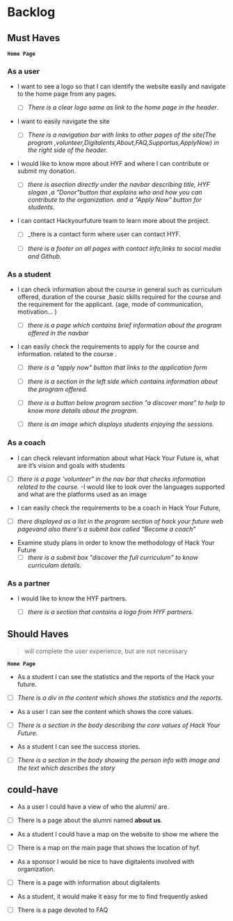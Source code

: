 # Backlog

## Must Haves

<!----Introduction to the course and what HYF offers--->

**`Home Page`**

### As a user

- I want to see a logo so that I can identify the website easily and navigate to
  the home page from any pages.

  - [ ] _There is a clear logo same as link to the home page in the header_.

- I want to easily navigate the site

  - [ ] _There is a navigation bar with links to other pages of the site(The
        program ,volunteer,Digitalents,About,FAQ,Supportus,ApplyNow) in the
        right side of the header._

- I would like to know more about HYF and where I can contribute or submit my
  donation.

  - [ ] _there is asection directly under the navbar describing title, HYF
        slogan ,a "Donor"button that explains who and how you can contribute to
        the organization. and a "Apply Now" button for students._

- I can contact Hackyourfuture team to learn more about the project.

  - [ ] \_there is a contact form where user can contact HYF.

  - [ ] _there is a footer on all pages with contact info,links to social media
        and Github._

<!---- Nav bar in the home page of HYF
- There is a nav bar that lets me check other information related to the
course-->
<!--a list of requirements displayed, and apply now submit box-->

### As a student

- I can check information about the course in general such as curriculum
  offered, duration of the course ,basic skills required for the course and the
  requirement for the applicant. (age, mode of communication, motivation... )

  - [ ] _there is a page which contains brief information about the program
        offered in the navbar_

- I can easily check the requirements to apply for the course and information.
  related to the course .

  - [ ] _there is a "apply now" button that links to the application form_
  <!--information related to the course displayed in the program section--->
  - [ ] _there is a section in the left side which contains information about
        the program offered._

  - [ ] _there is a button below program section "a discover more" to help to
        know more details about the program._

  - [ ] _there is an image which displays students enjoying the sessions._

<!--information related to the Program page I can look over the study plans that Hack Your Future offers by navigating in the home page and checking information related to sessions or other activities
  such as a "final project"--->

### As a coach

<!---introduction in the home page--->

- I can check relevant information about what Hack Your Future is, what are it’s
vision and goals with students
<!---Nav bar in the home page of HYF-->
- [ ] _there is a page 'volunteer" in the nav bar that checks information
      related to the course._
  <!--information displayed  in the program section-->
  -I would like to look over the languages supported and what are the platforms
  used as an image
  <!--information displayed  in the volunteer page section-->
- I can easily check the requirements to be a coach in Hack Your Future,
- [ ] _there displayed as a list in the program section of hack your future web
      pagevand also there's a submit box called "Become a coach"_
- Examine study plans in order to know the methodology of Hack Your Future
  - [ ] _there is a submit box "discover the full curriculum" to know curriculam
        details._

### As a partner

- I would like to know the HYF partners.

  - [ ] _there is a section that contains a logo from HYF partners._

## Should Haves

> will complete the user experience, but are not necessary

**`Home Page`**

<!-- The Content that shows the Reports and statistics -->

- As a student I can see the statistics and the reports of the Hack your future.
- [ ] _There is a div in the content which shows the statistics and the
      reports_.

<!-- The Content that shows the Core values -->

- As a user I can see the content which shows the core values.
- [ ] _There is a section in the body describing the core values of Hack Your
      Future._

<!-- The Section that shows the Success Stories-->

- As a student I can see the success stories.
- [ ] _There is a section in the body showing the person info with image and the
      text which describes the story_

## could-have

<!-- Getting to know the Team -->

- As a user I could have a view of who the alumni/ are.
- [ ] There is a page about the alumni named **about us**.

<!-- Map that shows the location of the headquarter-->

- As a student I could have a map on the website to show me where the
- [ ] There is a map on the main page that shows the location of hyf.

<!-- Digitalents -->

- As a sponsor I would be nice to have digitalents involved with organization.
- [ ] There is a page with information about digitalents

<!-- FAQ -->

- As a student, it would make it easy for me to find frequently asked
- [ ] There is a page devoted to FAQ
